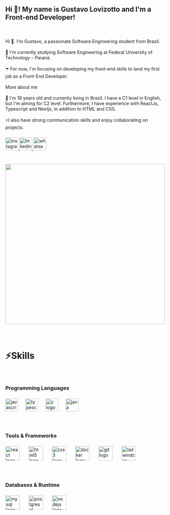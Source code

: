 <h2 align="left">Hi 👋! My name is Gustavo Lovizotto and I'm a Front-end Developer!</h2>

###

<br clear="both">

<p align="left">Hi 👋. I'm Gustavo, a passionate Software Engineering student from Brazil.<br><br>🌱 I'm currently studying Software Engineering at Federal University of Technology – Paraná.<br><br>☂️ For now, I'm focusing on developing my front-end skills to land my first job as a Front-End Developer.<br><br>More about me<br><br>💬 I'm 18 years old and currently living in Brazil. I have a C1 level in English, but I'm aiming for C2 level. Furthermore, I have experience with ReactJs, Typescript and Nextjs, in addition to HTML and CSS.<br><br>⚡I also have strong communication skills and enjoy collaborating on projects.</p>

###

<div align="left">
  <a href="https://www.instagram.com/gustavolovizotto/" target="_blank">
    <img src="https://img.shields.io/static/v1?message=Instagram&logo=instagram&label=&color=E4405F&logoColor=white&labelColor=&style=for-the-badge" height="40" alt="instagram logo"  />
  </a>
  <a href="https://www.linkedin.com/in/gustavo-lovizotto-tesin-64b238312/" target="_blank">
    <img src="https://img.shields.io/static/v1?message=LinkedIn&logo=linkedin&label=&color=0077B5&logoColor=white&labelColor=&style=for-the-badge" height="40" alt="linkedin logo"  />
  </a>
  <a href="https://wa.me/5518981640961" target="_blank">
    <img src="https://img.shields.io/static/v1?message=Whatsapp&logo=whatsapp&label=&color=25D366&logoColor=white&labelColor=&style=for-the-badge" height="40" alt="whatsapp logo"  />
  </a>
</div>

###

<br clear="both">

<div align="left">
  <img height="500" src="https://media4.giphy.com/media/v1.Y2lkPTc5MGI3NjExemw4a2F1Z2hocXVzdmU5dzM4YTlzdXI1dXc1ZWRnaTZna3g2bXE2dyZlcD12MV9pbnRlcm5hbF9naWZfYnlfaWQmY3Q9Zw/AFdcYElkoNAUE/giphy.gif"  />
</div>

###

<br clear="both">

<h1 align="left">⚡Skills</h1>

###

<br clear="both">

<h3 align="left">Programming Languages</h3>

###

<div align="left">
  <img src="https://cdn.jsdelivr.net/gh/devicons/devicon/icons/javascript/javascript-original.svg" height="40" alt="javascript logo"  />
  <img width="15" />
  <img src="https://cdn.jsdelivr.net/gh/devicons/devicon/icons/typescript/typescript-original.svg" height="40" alt="typescript logo"  />
  <img width="15" />
  <img src="https://cdn.jsdelivr.net/gh/devicons/devicon/icons/c/c-original.svg" height="40" alt="c logo"  />
  <img width="15" />
  <img src="https://cdn.jsdelivr.net/gh/devicons/devicon/icons/java/java-original.svg" height="40" alt="java logo"  />
</div>

###

<br clear="both">

<h3 align="left">Tools & Frameworks</h3>

###

<div align="left">
  <img src="https://cdn.jsdelivr.net/gh/devicons/devicon/icons/react/react-original.svg" height="45" alt="react logo"  />
  <img width="20" />
  <img src="https://cdn.jsdelivr.net/gh/devicons/devicon/icons/html5/html5-original.svg" height="45" alt="html5 logo"  />
  <img width="20" />
  <img src="https://cdn.jsdelivr.net/gh/devicons/devicon/icons/css3/css3-original.svg" height="45" alt="css3 logo"  />
  <img width="20" />
  <img src="https://cdn.simpleicons.org/docker/2496ED" height="45" alt="docker logo"  />
  <img width="20" />
  <img src="https://cdn.jsdelivr.net/gh/devicons/devicon/icons/git/git-original.svg" height="45" alt="git logo"  />
  <img width="20" />
  <img src="https://skillicons.dev/icons?i=tailwind" height="45" alt="tailwindcss logo"  />
</div>

###

<br clear="both">

<h3 align="left">Databases & Runtime</h3>

###

<div align="left">
  <img src="https://skillicons.dev/icons?i=mysql" height="45" alt="mysql logo"  />
  <img width="20" />
  <img src="https://cdn.simpleicons.org/postgresql/4169E1" height="45" alt="postgresql logo"  />
  <img width="20" />
  <img src="https://cdn.jsdelivr.net/gh/devicons/devicon/icons/nodejs/nodejs-original.svg" height="45" alt="nodejs logo"  />
</div>

###
